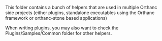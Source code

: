 This folder contains a bunch of helpers that are used in multiple Orthanc side projects (either plugins, standalone executables using the Orthanc framework or orthanc-stone based applications)

When writing plugins, you may also want to check the Plugins/Samples/Common folder for other helpers.